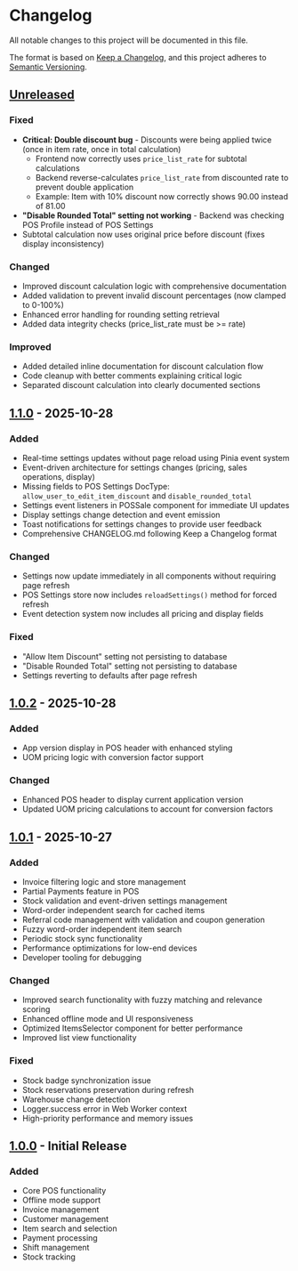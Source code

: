 # Changelog

All notable changes to this project will be documented in this file.

The format is based on [Keep a Changelog](https://keepachangelog.com/en/1.1.0/),
and this project adheres to [Semantic Versioning](https://semver.org/spec/v2.0.0.html).

## [Unreleased]

### Fixed
- **Critical: Double discount bug** - Discounts were being applied twice (once in item rate, once in total calculation)
  - Frontend now correctly uses `price_list_rate` for subtotal calculations
  - Backend reverse-calculates `price_list_rate` from discounted rate to prevent double application
  - Example: Item with 10% discount now correctly shows 90.00 instead of 81.00
- **"Disable Rounded Total" setting not working** - Backend was checking POS Profile instead of POS Settings
- Subtotal calculation now uses original price before discount (fixes display inconsistency)

### Changed
- Improved discount calculation logic with comprehensive documentation
- Added validation to prevent invalid discount percentages (now clamped to 0-100%)
- Enhanced error handling for rounding setting retrieval
- Added data integrity checks (price_list_rate must be >= rate)

### Improved
- Added detailed inline documentation for discount calculation flow
- Code cleanup with better comments explaining critical logic
- Separated discount calculation into clearly documented sections

## [1.1.0] - 2025-10-28

### Added
- Real-time settings updates without page reload using Pinia event system
- Event-driven architecture for settings changes (pricing, sales operations, display)
- Missing fields to POS Settings DocType: `allow_user_to_edit_item_discount` and `disable_rounded_total`
- Settings event listeners in POSSale component for immediate UI updates
- Display settings change detection and event emission
- Toast notifications for settings changes to provide user feedback
- Comprehensive CHANGELOG.md following Keep a Changelog format

### Changed
- Settings now update immediately in all components without requiring page refresh
- POS Settings store now includes `reloadSettings()` method for forced refresh
- Event detection system now includes all pricing and display fields

### Fixed
- "Allow Item Discount" setting not persisting to database
- "Disable Rounded Total" setting not persisting to database
- Settings reverting to defaults after page refresh

## [1.0.2] - 2025-10-28

### Added
- App version display in POS header with enhanced styling
- UOM pricing logic with conversion factor support

### Changed
- Enhanced POS header to display current application version
- Updated UOM pricing calculations to account for conversion factors

## [1.0.1] - 2025-10-27

### Added
- Invoice filtering logic and store management
- Partial Payments feature in POS
- Stock validation and event-driven settings management
- Word-order independent search for cached items
- Referral code management with validation and coupon generation
- Fuzzy word-order independent item search
- Periodic stock sync functionality
- Performance optimizations for low-end devices
- Developer tooling for debugging

### Changed
- Improved search functionality with fuzzy matching and relevance scoring
- Enhanced offline mode and UI responsiveness
- Optimized ItemsSelector component for better performance
- Improved list view functionality

### Fixed
- Stock badge synchronization issue
- Stock reservations preservation during refresh
- Warehouse change detection
- Logger.success error in Web Worker context
- High-priority performance and memory issues

## [1.0.0] - Initial Release

### Added
- Core POS functionality
- Offline mode support
- Invoice management
- Customer management
- Item search and selection
- Payment processing
- Shift management
- Stock tracking

[Unreleased]: https://github.com/yourusername/pos_next/compare/v1.1.0...HEAD
[1.1.0]: https://github.com/yourusername/pos_next/compare/v1.0.2...v1.1.0
[1.0.2]: https://github.com/yourusername/pos_next/compare/v1.0.1...v1.0.2
[1.0.1]: https://github.com/yourusername/pos_next/compare/v1.0.0...v1.0.1
[1.0.0]: https://github.com/yourusername/pos_next/releases/tag/v1.0.0
